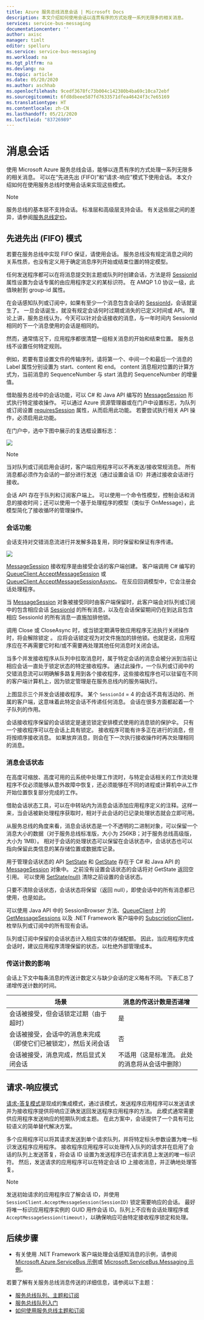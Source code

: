 ```yaml
---
title: Azure 服务总线消息会话 | Microsoft Docs
description: 本文介绍如何使用会话以连贯有序的方式处理一系列无限多的相关消息。
services: service-bus-messaging
documentationcenter: ''
author: axisc
manager: timlt
editor: spelluru
ms.service: service-bus-messaging
ms.workload: na
ms.tgt_pltfrm: na
ms.devlang: na
ms.topic: article
ms.date: 05/20/2020
ms.author: aschhab
ms.openlocfilehash: 9cedf3678fc73b004c142380b4ba69c10ca72ebf
ms.sourcegitcommit: 6fd8dbeee587fd7633571dfea46424f3c7e65169
ms.translationtype: HT
ms.contentlocale: zh-CN
ms.lasthandoff: 05/21/2020
ms.locfileid: "83726989"
---
```

# <a name="message-sessions"></a>消息会话
使用 Microsoft Azure 服务总线会话，能够以连贯有序的方式处理一系列无限多的相关消息。 可以在“先进先出 (FIFO)”和“请求-响应”模式下使用会话。 本文介绍如何在使用服务总线时使用会话来实现这些模式。 

> [!NOTE]
> 服务总线的基本层不支持会话。 标准层和高级层支持会话。 有关这些层之间的差异，请参阅[服务总线定价](https://azure.microsoft.com/pricing/details/service-bus/)。

## <a name="first-in-first-out-fifo-pattern"></a>先进先出 (FIFO) 模式
若要在服务总线中实现 FIFO 保证，请使用会话。 服务总线没有规定消息之间的关系性质，也没有定义用于确定消息序列开始或结束位置的特定模型。

任何发送程序都可以在将消息提交到主题或队列时创建会话，方法是将 [SessionId](/dotnet/api/microsoft.azure.servicebus.message.sessionid#Microsoft_Azure_ServiceBus_Message_SessionId) 属性设置为会话专属的由应用程序定义的某标识符。 在 AMQP 1.0 协议一级，此值映射到 group-id 属性。

在会话感知队列或订阅中，如果有至少一个消息包含会话的 [SessionId](/dotnet/api/microsoft.azure.servicebus.message.sessionid#Microsoft_Azure_ServiceBus_Message_SessionId)，会话就诞生了。 一旦会话诞生，就没有规定会话何时过期或消失的已定义时间或 API。 理论上讲，服务总线认为，今天可以针对会话接收的消息，与一年时间内 SessionId 相同的下一个消息使用的会话是相同的。

然而，通常情况下，应用程序都很清楚一组相关消息的开始和结束位置。 服务总线不设置任何特定规则。

例如，若要有意设置文件的传输序列，请将第一个、中间一个和最后一个消息的 Label 属性分别设置为 start、content 和 end。 content 消息相对位置的计算方式为，当前消息的 SequenceNumber 与 start 消息的 SequenceNumber 的增量值。

借助服务总线中的会话功能，可以 C# 和 Java API 编写的 [MessageSession](/dotnet/api/microsoft.servicebus.messaging.messagesession) 形式执行特定接收操作。 可以通过 Azure 资源管理器或在门户中设置标志，为队列或订阅设置 [requiresSession](/azure/templates/microsoft.servicebus/namespaces/queues#property-values) 属性，从而启用此功能。 若要尝试执行相关 API 操作，必须启用此功能。

在门户中，选中下图中展示的复选框设置标志：

![][2]

> [!NOTE]
> 当对队列或订阅启用会话时，客户端应用程序可以不再发送/接收常规消息。 所有消息都必须作为会话的一部分进行发送（通过设置会话 ID）并通过接收会话进行接收。

会话 API 存在于队列和订阅客户端上。 可以使用一个命令性模型，控制会话和消息的接收时间；还可以使用一个基于处理程序的模型（类似于 OnMessage），此模型简化了接收循环的管理操作。

### <a name="session-features"></a>会话功能

会话支持对交错消息流进行并发解多路复用，同时保留和保证有序传递。

![][1]

[MessageSession](/dotnet/api/microsoft.servicebus.messaging.messagesession) 接收程序是由接受会话的客户端创建。 客户端调用 C# 编写的 [QueueClient.AcceptMessageSession](/dotnet/api/microsoft.servicebus.messaging.queueclient.acceptmessagesession#Microsoft_ServiceBus_Messaging_QueueClient_AcceptMessageSession) 或 [QueueClient.AcceptMessageSessionAsync](/dotnet/api/microsoft.servicebus.messaging.queueclient.acceptmessagesessionasync#Microsoft_ServiceBus_Messaging_QueueClient_AcceptMessageSessionAsync)。 在反应回调模型中，它会注册会话处理程序。

当 [MessageSession](/dotnet/api/microsoft.servicebus.messaging.messagesession) 对象被接受同时由客户端保留时，此客户端会对队列或订阅中的包含相应会话 [SessionId](/dotnet/api/microsoft.servicebus.messaging.messagesession.sessionid#Microsoft_ServiceBus_Messaging_MessageSession_SessionId) 的所有消息，以及在会话保留期间仍在到达且包含相应 SessionId 的所有消息一直施加排他锁。

调用 Close 或 CloseAsync 时，或当锁定期满导致应用程序无法执行关闭操作时，将会解除锁定 。 应将会话锁定视为对文件施加的排他锁。也就是说，应用程序应在不再需要它时和/或不需要再处理其他任何消息时关闭会话。

当多个并发接收程序从队列中拉取消息时，属于特定会话的消息会被分派到当前让相应会话一直处于锁定状态的特定接收程序。 通过此操作，一个队列或订阅中的交错消息流可以明确解多路复用到各个接收程序，这些接收程序也可以驻留在不同的客户端计算机上，因为锁定管理是在服务总线内的服务端执行。

上图显示三个并发会话接收程序。 某个 `SessionId` = 4 的会话不具有活动的、所属的客户端，这意味着此特定会话不传递任何消息。 会话在很多方面都起着一个子队列的作用。

会话接收程序保留的会话锁定是速览锁定安排模式使用的消息锁的保护伞。 只有一个接收程序可以在会话上具有锁定。 接收程序可能有许多正在进行的消息，但将按顺序接收消息。 如果放弃消息，则会在下一次执行接收操作时再次处理相同的消息。

### <a name="message-session-state"></a>消息会话状态

在高度可缩放、高度可用的云系统中处理工作流时，与特定会话相关的工作流处理程序不仅必须能够从意外故障中恢复，还必须能够在不同的进程或计算机中从工作开始位置恢复部分完成的工作。

借助会话状态工具，可以在中转站内为消息会话添加应用程序定义的注释。这样一来，当会话被新处理程序获取时，相对于此会话的已记录处理状态就会立即可用。

从服务总线的角度来看，消息会话状态是一个不透明的二进制对象，可以保留一个消息大小的数据（对于服务总线标准版，大小为 256KB；对于服务总线高级版，大小为 1MB）。 相对于会话的处理状态可以保留在会话状态中，会话状态也可以指向保留此类信息的某存储位置或数据库记录。

用于管理会话状态的 API [SetState](/dotnet/api/microsoft.servicebus.messaging.messagesession.setstate#Microsoft_ServiceBus_Messaging_MessageSession_SetState_System_IO_Stream_) 和 [GetState](/dotnet/api/microsoft.servicebus.messaging.messagesession.getstate#Microsoft_ServiceBus_Messaging_MessageSession_GetState) 存在于 C# 和 Java API 的 [MessageSession](/dotnet/api/microsoft.servicebus.messaging.messagesession) 对象中。 之前没有设置会话状态的会话将对 GetState 返回空引用。 可以使用 [SetState(null)](/dotnet/api/microsoft.servicebus.messaging.messagesession.setstate#Microsoft_ServiceBus_Messaging_MessageSession_SetState_System_IO_Stream_) 清除之前设置的会话状态。

只要不清除会话状态，会话状态将保留（返回 null），即使会话中的所有消息都已使用，也是如此。

可以使用 Java API 中的 SessionBrowser 方法、[QueueClient](/dotnet/api/microsoft.servicebus.messaging.queueclient) 上的 [GetMessageSessions](/dotnet/api/microsoft.servicebus.messaging.queueclient.getmessagesessions#Microsoft_ServiceBus_Messaging_QueueClient_GetMessageSessions) 以及 .NET Framework 客户端中的 [SubscriptionClient](/dotnet/api/microsoft.servicebus.messaging.subscriptionclient)，枚举队列或订阅中的所有现有会话。

队列或订阅中保留的会话状态计入相应实体的存储配额。 因此，当应用程序完成会话时，建议应用程序清理保留的状态，以杜绝外部管理成本。

### <a name="impact-of-delivery-count"></a>传送计数的影响

会话上下文中每条消息的传送计数定义与缺少会话的定义略有不同。 下表汇总了递增传送计数的时间。

| 场景 | 消息的传送计数是否递增 |
|----------|---------------------------------------------|
| 会话被接受，但会话锁定过期（由于超时） | 是 |
| 会话被接受，会话中的消息未完成（即使它们已被锁定），然后关闭会话 | 否 |
| 会话被接受，消息完成，然后显式关闭会话 | 不适用（这是标准流。 此处的消息将从会话中删除） |

## <a name="request-response-pattern"></a>请求-响应模式
[请求-答复模式](https://www.enterpriseintegrationpatterns.com/patterns/messaging/RequestReply.html)是现成的集成模式，通过该模式，发送程序应用程序可以发送请求并为接收程序提供将响应正确发送回发送程序应用程序的方法。 此模式通常需要供应用程序发送响应的短期队列或主题。 在此方案中，会话提供了一个具有可比较语义的简单替代解决方案。 

多个应用程序可以将其请求发送到单个请求队列，并将特定标头参数设置为唯一标识发送程序应用程序。 接收程序应用程序可以处理传入队列的请求并在启用了会话的队列上发送答复，将会话 ID 设置为发送程序已在请求消息上发送的唯一标识符。 然后，发送请求的应用程序可以在特定会话 ID 上接收消息，并正确地处理答复。

> [!NOTE]
> 发送初始请求的应用程序应了解会话 ID，并使用 `SessionClient.AcceptMessageSession(SessionID)` 锁定需要响应的会话。 最好将唯一标识应用程序实例的 GUID 用作会话 ID。队列上不应有会话处理程序或 `AcceptMessageSession(timeout)`，以确保响应可由特定接收程序锁定和处理。

## <a name="next-steps"></a>后续步骤

- 有关使用 .NET Framework 客户端处理会话感知消息的示例，请参阅 [Microsoft.Azure.ServiceBus 示例](https://github.com/Azure/azure-service-bus/tree/master/samples/DotNet/Microsoft.Azure.ServiceBus/Sessions)或 [Microsoft.ServiceBus.Messaging 示例](https://github.com/Azure/azure-service-bus/tree/master/samples/DotNet/Microsoft.ServiceBus.Messaging/Sessions)。 

若要了解有关服务总线消息传送的详细信息，请参阅以下主题：

* [服务总线队列、主题和订阅](service-bus-queues-topics-subscriptions.md)
* [服务总线队列入门](service-bus-dotnet-get-started-with-queues.md)
* [如何使用服务总线主题和订阅](service-bus-dotnet-how-to-use-topics-subscriptions.md)

[1]: ./media/message-sessions/sessions.png
[2]: ./media/message-sessions/queue-sessions.png
